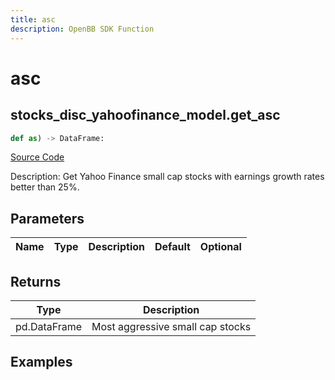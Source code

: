 ```yaml
---
title: asc
description: OpenBB SDK Function
---
```

# asc

## stocks_disc_yahoofinance_model.get_asc

```python
def as) -> DataFrame:
```
[Source Code](https://github.com/OpenBB-finance/OpenBBTerminal/tree/main/openbb_terminal/stocks/discovery/yahoofinance_model.py#L137)

Description: Get Yahoo Finance small cap stocks with earnings growth rates better than 25%.

## Parameters

| Name | Type | Description | Default | Optional |
| ---- | ---- | ----------- | ------- | -------- |

## Returns

| Type | Description |
| ---- | ----------- |
| pd.DataFrame | Most aggressive small cap stocks |

## Examples

